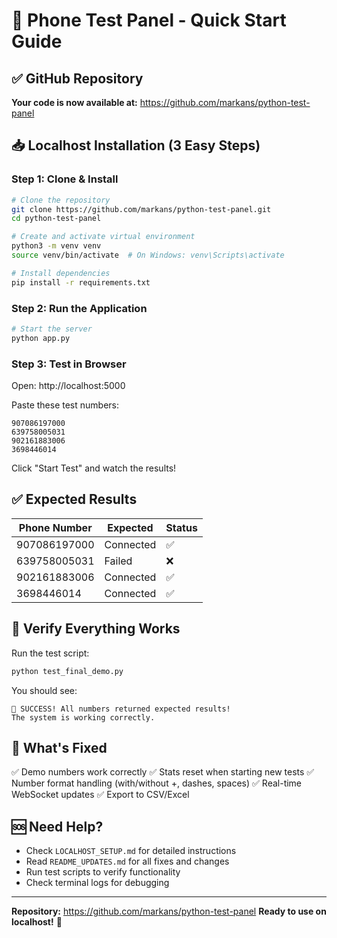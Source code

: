 # 🚀 Phone Test Panel - Quick Start Guide

## ✅ GitHub Repository
**Your code is now available at:** https://github.com/markans/python-test-panel

## 📥 Localhost Installation (3 Easy Steps)

### Step 1: Clone & Install
```bash
# Clone the repository
git clone https://github.com/markans/python-test-panel.git
cd python-test-panel

# Create and activate virtual environment
python3 -m venv venv
source venv/bin/activate  # On Windows: venv\Scripts\activate

# Install dependencies
pip install -r requirements.txt
```

### Step 2: Run the Application
```bash
# Start the server
python app.py
```

### Step 3: Test in Browser
Open: http://localhost:5000

Paste these test numbers:
```
907086197000
639758005031
902161883006
3698446014
```

Click "Start Test" and watch the results!

## ✅ Expected Results

| Phone Number | Expected | Status |
|-------------|----------|---------|
| 907086197000 | Connected | ✅ |
| 639758005031 | Failed | ❌ |
| 902161883006 | Connected | ✅ |
| 3698446014 | Connected | ✅ |

## 🧪 Verify Everything Works

Run the test script:
```bash
python test_final_demo.py
```

You should see:
```
🎉 SUCCESS! All numbers returned expected results!
The system is working correctly.
```

## 📝 What's Fixed

✅ Demo numbers work correctly
✅ Stats reset when starting new tests
✅ Number format handling (with/without +, dashes, spaces)
✅ Real-time WebSocket updates
✅ Export to CSV/Excel

## 🆘 Need Help?

- Check `LOCALHOST_SETUP.md` for detailed instructions
- Read `README_UPDATES.md` for all fixes and changes
- Run test scripts to verify functionality
- Check terminal logs for debugging

---
**Repository:** https://github.com/markans/python-test-panel
**Ready to use on localhost!** 🎉